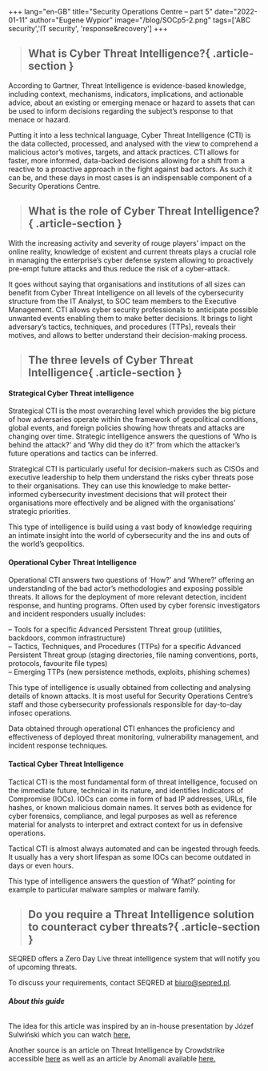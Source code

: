 +++
lang="en-GB"
title="Security Operations Centre – part 5"
date="2022-01-11"
author="Eugene Wypior"
image="/blog/SOCp5-2.png"
tags=['ABC security','IT security', 'response&recovery']
+++


> ## What is Cyber Threat Intelligence?{ .article-section }

According to Gartner, Threat Intelligence is evidence-based knowledge, including context, mechanisms, indicators, implications, and actionable advice, about an existing or emerging menace or hazard to assets that can be used to inform decisions regarding the subject’s response to that menace or hazard.

Putting it into a less technical language, Cyber Threat Intelligence (CTI) is the data collected, processed, and analysed with the view to comprehend a malicious actor’s motives, targets, and attack practices. CTI allows for faster, more informed, data-backed decisions allowing for a shift from a reactive to a proactive approach in the fight against bad actors. As such it can be, and these days in most cases is an indispensable component of a Security Operations Centre.

> ## What is the role of Cyber Threat Intelligence?{ .article-section }

With the increasing activity and severity of rouge players’ impact on the online reality, knowledge of existent and current threats plays a crucial role in managing the enterprise’s cyber defense system allowing to proactively pre-empt future attacks and thus reduce the risk of a cyber-attack.

It goes without saying that organisations and institutions of all sizes can benefit from Cyber Threat Intelligence on all levels of the cybersecurity structure from the IT Analyst, to SOC team members to the Executive Management. CTI allows cyber security professionals to anticipate possible unwanted events enabling them to make better decisions. It brings to light adversary’s tactics, techniques, and procedures (TTPs), reveals their motives, and allows to better understand their decision-making process.

> ## The three levels of Cyber Threat Intelligence{ .article-section }

#### Strategical Cyber Threat intelligence

Strategical CTI is the most overarching level which provides the big picture of how adversaries operate within the framework of geopolitical conditions, global events, and foreign policies showing how threats and attacks are changing over time. Strategic intelligence answers the questions of ‘Who is behind the attack?’ and ‘Why did they do it?’ from which the attacker’s future operations and tactics can be inferred.

Strategical CTI is particularly useful for decision-makers such as CISOs and executive leadership to help them understand the risks cyber threats pose to their organisations. They can use this knowledge to make better-informed cybersecurity investment decisions that will protect their organisations more effectively and be aligned with the organisations’ strategic priorities.

This type of intelligence is build using a vast body of knowledge requiring an intimate insight into the world of cybersecurity and the ins and outs of the world’s geopolitics.

#### Operational Cyber Threat Intelligence

Operational CTI answers two questions of ‘How?’ and ‘Where?’ offering an understanding of the bad actor’s methodologies and exposing possible threats. It allows for the deployment of more relevant detection, incident response, and hunting programs. Often used by cyber forensic investigators and incident responders usually includes:

– Tools for a specific Advanced Persistent Threat group (utilities, backdoors, common infrastructure)  
– Tactics, Techniques, and Procedures (TTPs) for a specific Advanced Persistent Threat group (staging directories, file naming conventions, ports, protocols, favourite file types)  
– Emerging TTPs (new persistence methods, exploits, phishing schemes)

This type of intelligence is usually obtained from collecting and analysing details of known attacks. It is most useful for Security Operations Centre’s staff and those cybersecurity professionals responsible for day-to-day infosec operations.

Data obtained through operational CTI enhances the proficiency and effectiveness of deployed threat monitoring, vulnerability management, and incident response techniques.

#### Tactical Cyber Threat Intelligence

Tactical CTI is the most fundamental form of threat intelligence, focused on the immediate future, technical in its nature, and identifies Indicators of Compromise (IOCs). IOCs can come in form of bad IP addresses, URLs, file hashes, or known malicious domain names. It serves both as evidence for cyber forensics, compliance, and legal purposes as well as reference material for analysts to interpret and extract context for us in defensive operations.

Tactical CTI is almost always automated and can be ingested through feeds. It usually has a very short lifespan as some IOCs can become outdated in days or even hours.

This type of intelligence answers the question of ‘What?’ pointing for example to particular malware samples or malware family.

> ## Do you require a Threat Intelligence solution to counteract cyber threats?{ .article-section }

SEQRED offers a Zero Day Live threat intelligence system that will notify you of upcoming threats.

To discuss your requirements, contact SEQRED at biuro@seqred.pl.

###### **About this guide**

The idea for this article was inspired by an in-house presentation by Józef Sulwiński which you can watch [here.](https://www.youtube.com/watch?v=gvgg6sGibv4)

Another source is an article on Threat Intelligence by Crowdstrike accessible [here](https://www.crowdstrike.com/cybersecurity-101/threat-intelligence/) as well as an article by Anomali available [here.](https://www.anomali.com/resources/what-is-threat-intelligence)
